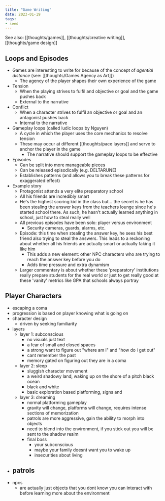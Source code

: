 ```yaml
---
title: "Game Writing"
date: 2023-01-19
tags:
- seed
---
```


See also: [[thoughts/games]], [[thoughts/creative writing]], [[thoughts/game design]]

## Loops and Episodes
- Games are interesting to write for because of the concept of *agential distance* (see: [[thoughts/Games Agency as Art]])
	- The agency of the player shapes their own experience of the game
- Tension
	- When the playing strives to fulfil and objective or goal and the game pushes back
	- External to the narrative
- Conflict
	- When a character strives to fulfil an objective or goal and an antagonist pushes back
	- Internal to the narrative
- Gameplay loops (called ludic loops by Nguyen)
	- A cycle in which the player uses the core mechanics to resolve tension
	- These may occur at different [[thoughts/pace layers]] and serve to anchor the player in the game
		- The narrative should support the gameplay loops to be effective
- Episodes
	- Can be split into more manageable pieces
	- Can be released episodically (e.g. DELTARUNE)
	- Establishes patterns (and allows you to break these patterns for exaggerated effect)
- Example story
	- Protagonist attends a very elite preparatory school
	- All his friends are incredibly smart
	- He's the highest scoring kid in the class but... the secret is he has been stealing the answer keys from the teachers lounge since he's started school there. As such, he hasn't actually learned anything in school, just how to steal really well
	- All previous episodes have been solo: player versus environment
		- Security cameras, guards, alarms, etc.
	- Episode: this time when stealing the answer key, he sees his best friend also trying to steal the answers. This leads to a reckoning about whether all his friends are actually smart or actually faking it like him
		- This adds a new element: other NPC characters who are trying to reach the answer key before you do
		- Adds time pressure and extra dynamism
	- Larger commentary is about whether these 'preparatory' institutions really prepare students for the real world or just to get really good at these 'vanity' metrics like GPA that schools always portray

## Player Characters
- escaping a coma
- progression is based on player knowing what is going on
- character design
	- driven by seeking familiarity
- layers
	- layer 1: subconscious
		- no visuals just text
		- a fear of small and closed spaces
		- a strong want to figure out "where am i" and "how do i get out"
		- cant remember the past
		- memory gated on figuring out they are in a coma
	- layer 2: sleep
		- sluggish character movement
		- a weird shadowy land, waking up on the shore of a pitch black ocean
		- black and white
		- basic exploration based platforming, signs and 
	- layer 3: dreaming
		- normal platforming gameplay
		- gravity will change, platforms will change, requires intense sections of memorization
		- patrols are more aggressive, gain the ability to morph into objects
		- need to blend into the environment, if you stick out you will be sent to the shadow realm
		- final boss
			- your subconscious
			- maybe your family doesnt want you to wake up
			- insecurities about living
- patrols
	- 
- npcs
	- are actually just objects that you dont know you can interact with before learning more about the environment